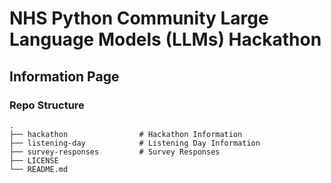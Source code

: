 # NHS Python Community Large Language Models (LLMs) Hackathon 
## Information Page

### Repo Structure
```
.
├── hackathon                # Hackathon Information
├── listening-day            # Listening Day Information
├── survey-responses         # Survey Responses
├── LICENSE
└── README.md
```